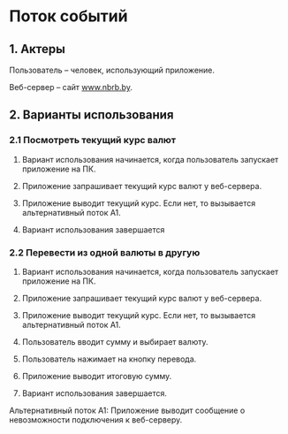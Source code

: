# **Поток событий**

## **1. Актеры**

Пользователь – человек, использующий приложение.

Веб-сервер – сайт www.nbrb.by.

## **2. Варианты использования**

### **2.1 Посмотреть текущий курс валют**

1. Вариант использования начинается, когда пользователь запускает приложение на ПК.

2. Приложение запрашивает текущий курс валют у веб-сервера.

3. Приложение выводит текущий курс. Если нет, то вызывается альтернативный поток А1.

4. Вариант использования завершается

### **2.2 Перевести из одной валюты в другую**
1. Вариант использования начинается, когда пользователь запускает приложение на ПК.

2. Приложение запрашивает текущий курс валют у веб-сервера.

3. Приложение выводит текущий курс. Если нет, то вызывается альтернативный поток А1.

4. Пользователь вводит сумму и выбирает валюту.

5. Пользователь нажимает на кнопку перевода.

6. Приложение выводит итоговую сумму.

7. Вариант использования завершается.

Альтернативный поток А1: Приложение выводит сообщение о невозможности подключения к веб-серверу.

